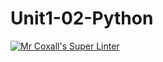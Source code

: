 # Unit1-02-Python
[![Mr Coxall's Super Linter](https://github.comCS3U-C-Programming-Redd-Forfieda/Unit1-02-Python/workflows/Mr%20Coxall's%20Super%20Linter/badge.svg)](https://github.coCS3U-C-Programming-Redd-Forfieda/Unit1-02-Python/actions/)
